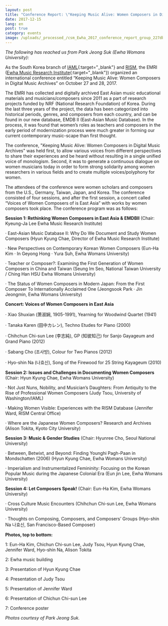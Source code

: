 ```yaml
---
layout: post
title: "Conference Report: \"Keeping Music Alive: Women Composers in Digital Music Archives\""
date: 2017-12-15
lang: en
post: true
category: events
image: /uploads/_processed_/csm_Ewha_2017_conference_report_group_227dbe9a5a.jpg
---
```



_The following has reached us from Park Jeong Suk (Ewha Womans University):_

As the South Korea branch of [IAML](http://www.iaml.info/national-branches/south-korea){:target="_blank"} and [RISM](http://ewha.kor.rism.info/index.php?id=531 "Opens internal link in current window"), the EMRI ([Ewha Music Research Institute](http://my.ewha.ac.kr/musicieen/){:target="_blank"}) organized an international conference entitled “Keeping Music Alive: Women Composers in Digital Music Archives” on October 27 and 28, 2017.

The EMRI has collected and digitally archived East Asian music educational materials and musicians/composers since 2011 as a part of research projects funded by NRF (National Research Foundation) of Korea. During the last three years of the project, the data has been categorized into historical periods, genres, and composers from each country, and can be found in our new database, EMDB II (East-Asian Music Database). In the process, it was found that women’s roles as teachers and composers in the early period of modernization process were much greater in forming our current contemporary music-scape than first thought.

The conference, "Keeping Music Alive: Women Composers in Digital Music Archives" was held first, to allow various voices from different perspectives to share their experiences and be heard without resulting in a single unified voice of monologism. Second, it was to generate a continuous dialogue on women musicians today in order to form strong solidarity among women researchers in various fields and to create multiple voices/polyphony for women.

The attendees of the conference were women scholars and composers from the U.S., Germany, Taiwan, Japan, and Korea. The conference consisted of four sessions, and after the first session, a concert called “Voices of Women Composers of is East Asia” with works by women composers took place. The conference program was as follows:

**Session 1: Rethinking Women Composers in East Asia & EMDBⅡ** (Chair: Kyeung-Ja Lee Ewha Music Research Institute)

· East-Asian Music Database Ⅱ: Why Do We Document and Study Women Composers (Hyun Kyung Chae, Director of Ewha Music Research Institute)

· New Perspectives on Contemporary Korean Women Composers (Eun-Ha Kim · In Geyong Hong · Yura Suh, Ewha Womans University)

· Teacher or Composer?: Examining the First Generation of Women Composers in China and Taiwan (Seung Im Seo, National Taiwan University / Ching Han HSU Ewha Womans University)

· The Status of Women Composers in Modern Japan: From the First Composer To Internationally Acclaimed One (Jeongsook Park · Jin Jeongmin, Ewha Womans University)

**Concert: Voices of Women Composers in East Asia**

· Xiao Shuxian (萧淑娴, 1905-1991), Yearning for Woodwind Quartet (1941)

· Tanaka Karen (田中カレン), Techno Etudes for Piano (2000)

· Chihchun Chi-sun Lee (李志純), GP (知彼知己) for Sanjo Gayageum and Grand Piano (2012)

· Sabang Cho (조사방), Colour for Two Pianos (2012)

· Hyo-shin Na (나효신), Song of the Firewood for 25 String Kayageum (2010)

**Session 2: Issues and Challenges in Documenting Women Composers** (Chair: Hyun Kyung Chae, Ewha Womans University)

· Not Just Nuns, Nobility, and Musician’s Daughters: From Antiquity to the Rise of Professional Women Composers (Judy Tsou, University of Washington/IAML)

· Making Women Visible: Experiences with the RISM Database (Jennifer Ward, RISM Central Office)

· Where are the Japanese Women Composers? Research and Archives (Alison Tokita, Kyoto City University)

**Session 3: Music & Gender Studies** (Chair: Hyunree Cho, Seoul National University)

· Between, Betwixt, and Beyond: Finding Younghi Pagh-Paan in Mondschatten (2006) (Hyun Kyung Chae, Ewha Womans University)

· Imperialism and Instrumentalized Femininity: Focusing on the Korean Popular Music during the Japanese Colonial Era (Eun jin Lee, Ewha Womans University)

**Session 4: Let Composers Speak!** (Chair: Eun-Ha Kim, Ewha Womans University)

· Cross Culture Music Encounters (Chihchun Chi-sun Lee, Ewha Womans University)

· Thoughts on Composing, Composers, and Composers’ Groups (Hyo-shin Na 나효신, San Francisco-Based Composer)



**Photos, top to bottom:**

1: Eun-Ha Kim, Chichun Chi-sun Lee, Judy Tsou, Hyun Kyung Chae, Jennifer Ward, Hyo-shin Na, Alison Tokita

2: Ewha music building

3: Presentation of Hyun Kyung Chae

4: Presentation of Judy Tsou

5: Presentation of Jennifer Ward

6: Presentation of Chichun Chi-sun Lee

7: Conference poster

_Photos courtesy of_ _Park Jeong Suk._

<script type="text/javascript">var switchTo5x=true;</script><script type="text/javascript" src="http://w.sharethis.com/button/buttons.js"></script><script type="text/javascript">stLight.options({publisher: "9b601438-1ce1-49d8-bfd7-9cff5df54c17", doNotHash: false, doNotCopy: false, hashAddressBar: false});</script>